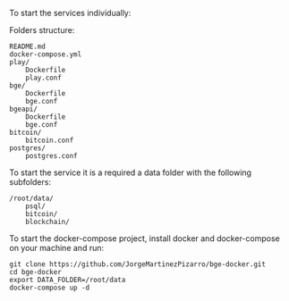 To start the services individually:

Folders structure:

	README.md
	docker-compose.yml
	play/
		Dockerfile
		play.conf
	bge/
		Dockerfile
		bge.conf
	bgeapi/
		Dockerfile
		bge.conf
	bitcoin/
		bitcoin.conf
	postgres/
		postgres.conf

To start the service it is a required a data folder with the following subfolders:

	/root/data/
		psql/
		bitcoin/
		blockchain/

To start the docker-compose project, install docker and docker-compose on your machine and run:

	
	git clone https://github.com/JorgeMartinezPizarro/bge-docker.git
	cd bge-docker
	export DATA_FOLDER=/root/data
	docker-compose up -d
	
